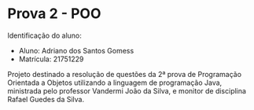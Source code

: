 # Prova 2 - POO
 
 Identificação do aluno:
 - Aluno: Adriano dos Santos Gomess
 - Matrícula: 21751229

 Projeto destinado a resolução de questões da 2ª prova de Programação Orientada a Objetos utilizando a linguagem de programação Java, ministrada pelo professor Vandermi João da Silva, e monitor de disciplina Rafael Guedes da Silva.
